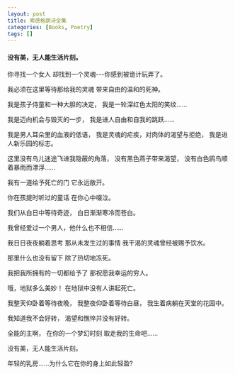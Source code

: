 ```yaml
---
layout: post
title: 索德格朗诗全集
categories: [Books, Poetry]
tags: []
---
```

#### 没有美，无人能生活片刻。
<!-- more -->
你寻找一个女人 却找到一个灵魂---你感到被诡计玩弄了。

我必须在这里等待那给我的灵魂  带来自由的温和的死神。

我是孩子侍童和一种大胆的决定， 我是一轮深红色太阳的笑纹......

我是迈向机会与毁灭的一步， 我是进人自由和自我的跳跃......

我是男人耳朵里的血液的低语， 我是灵魂的疟疾，对肉体的渴望与拒绝， 我是进人新乐园的标志。

这里没有鸟儿迷途飞进我隐蔽的角落， 没有黑色燕子带来渴望， 没有白色鸥鸟顺着暴雨而漂浮......

我有一道给予死亡的门 它永远敞开。

你在孩提时听过的童话 在你心中啜泣。

我们从白日中等待奇迹， 白日渐渐寒冷而苍白。

我曾经爱过一个男人，他什么也不相信......

我日日夜夜躺着思考 那从未发生过的事情 我干渴的灵魂曾经被赐予饮水。

那里什么也没有留下 除了热切地冻死。

我把我所拥有的一切都给予了 那祝愿我幸运的穷人。

哦，地狱多么美妙！ 在地狱中没有人讲起死亡。

我整天仰卧着等待夜晚， 我整夜仰卧着等待白昼， 我生着病躺在天堂的花园中。

我知道我不会好转， 渴望和憔悴并没有好转。

全能的主啊， 在你的一个梦幻时刻 取走我的生命吧......

没有美，无人能生活片刻。

年轻的乳房......为什么它在你的身上如此轻盈?
